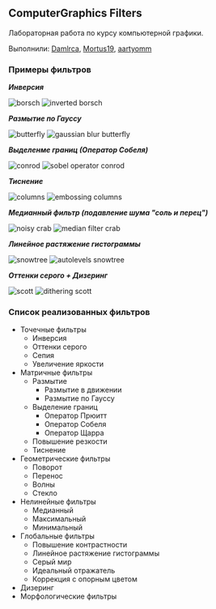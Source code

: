## ComputerGraphics Filters

Лабораторная работа по курсу компьютерной графики.

Выполнили: [Damlrca](https://github.com/Damlrca), [Mortus19](https://github.com/Mortus19), [aartyomm](https://github.com/aartyomm)

### Примеры фильтров

***Инверсия***

![borsch](sample_images/borsch.png)
![inverted borsch](sample_images/borsch_invert.png)

***Размытие по Гауссу***

![butterfly](sample_images/butterfly.png)
![gaussian blur butterfly](sample_images/butterfly_gauss.png)

***Выделенме границ (Оператор Собеля)***

![conrod](sample_images/conrod.png)
![sobel operator conrod](sample_images/conrod_sobel.png)

***Тиснение***

![columns](sample_images/columns.png)
![embossing columns](sample_images/columns_embossing.png)

***Медианный фильтр (подавление шума "соль и перец")***

![noisy crab](sample_images/crab_noisy.png)
![median filter crab](sample_images/crab_median.png)

***Линейное растяжение гистограммы***

![snowtree](sample_images/snowtree.png)
![autolevels snowtree](sample_images/snowtree_autolevels.png)

***Оттенки серого + Дизеринг***

![scott](sample_images/scott.png)
![dithering scott](sample_images/scott_dither.png)

### Список реализованных фильтров

- Точечные фильтры
	- Инверсия
	- Оттенки серого
	- Сепия
	- Увеличение яркости
- Матричные фильтры
	- Размытие
		- Размытие в движении
		- Размытие по Гауссу
	- Выделение границ
		- Оператор Прюитт
		- Оператор Собеля
		- Оператор Щарра
	- Повышение резкости
	- Тиснение
- Геометрические фильтры
	- Поворот
	- Перенос
	- Волны
	- Стекло
- Нелинейные фильтры
	- Медианный
	- Максимальный
	- Минимальный
- Глобальные фильтры
	- Повышение контрастности
	- Линейное растяжение гистограммы
	- Серый мир
	- Идеальный отражатель
	- Коррекция с опорным цветом
- Дизеринг
- Морфологические фильтры
